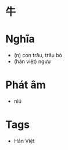 # 牛

# Nghĩa
* (n) con trâu, trâu bò
* (hán việt) ngưu

# Phát âm
* niú

# Tags
* Hán Việt

<script>window.HANZI_FIELD='牛';</script>
